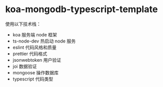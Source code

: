 # koa-mongodb-typescript-template
使用以下技术栈：
- koa 服务端 node 框架
- ts-node-dev 热启动 node 服务
- eslint 代码风格和质量
- prettier 代码格式
- jsonwebtoken 用户验证
- joi 数据验证
- mongoose 操作数据库
- typescript 代码类型
